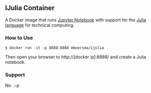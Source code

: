 ## IJulia Container

A Docker image that runs [Jupyter Notebook](http://jupyter.org/) with support for
the [Julia language](http://julialang.org/) for technical computing.

### How to Use

```console
$ docker run -it -p 8888:8888 mboersma/ijulia
```

Then open your browser to http://[docker ip]:8888/ and create a Julia notebook.

### Support

No. :-p
